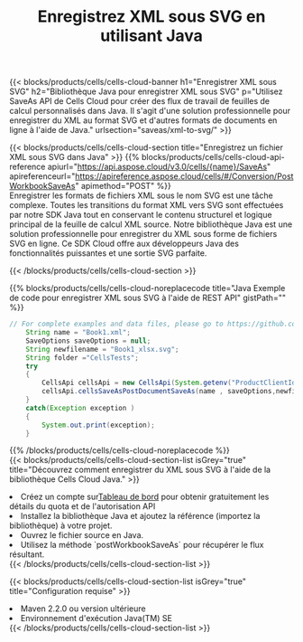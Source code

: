 ﻿---
title:  Enregistrez XML sous SVG en utilisant Java
description:  Utilisation du SDK Cloud Aspose.Cells for Java pour enregistrer le fichier au format XML au format SVG.
kwords: Excel, Save XML as SVG, REST, Java
howto: How to save XML as SVG using Aspose.Cells Cloud Java library.
---
{{< blocks/products/cells/cells-cloud-banner h1="Enregistrer XML sous SVG" h2="Bibliothèque Java pour enregistrer XML sous SVG" p="Utilisez SaveAs API de Cells Cloud pour créer des flux de travail de feuilles de calcul personnalisés dans Java. Il s\'agit d\'une solution professionnelle pour enregistrer du XML au format SVG et d\'autres formats de documents en ligne à l\'aide de Java." urlsection="saveas/xml-to-svg/" >}}

{{< blocks/products/cells/cells-cloud-section title="Enregistrez un fichier XML sous SVG dans Java" >}}
{{% blocks/products/cells/cells-cloud-api-reference apiurl="https://api.aspose.cloud/v3.0/cells/{name}/SaveAs" apireferenceurl="https://apireference.aspose.cloud/cells/#/Conversion/PostWorkbookSaveAs" apimethod="POST" %}}
<br/>
Enregistrer les formats de fichiers XML sous le nom SVG est une tâche complexe. Toutes les transitions du format XML vers SVG sont effectuées par notre SDK Java tout en conservant le contenu structurel et logique principal de la feuille de calcul XML source. Notre bibliothèque Java est une solution professionnelle pour enregistrer du XML sous forme de fichiers SVG en ligne. Ce SDK Cloud offre aux développeurs Java des fonctionnalités puissantes et une sortie SVG parfaite.

{{< /blocks/products/cells/cells-cloud-section >}}

{{% blocks/products/cells/cells-cloud-noreplacecode title="Java Exemple de code pour enregistrer XML sous SVG à l\'aide de REST API" gistPath="" %}}
  
```java
// For complete examples and data files, please go to https://github.com/aspose-cells-cloud/aspose-cells-cloud-java/
    String name = "Book1.xml";
    SaveOptions saveOptions = null;
    String newfilename = "Book1_xlsx.svg";
    String folder ="CellsTests";
    try 
    {
        CellsApi cellsApi = new CellsApi(System.getenv("ProductClientId"), System.getenv("ProductClientSecret"));
        cellsApi.cellsSaveAsPostDocumentSaveAs(name , saveOptions,newfilename,false,false,folder,null,null,null,true);                       
    }
    catch(Exception exception )
    {
        System.out.print(exception);
    }
```
  
{{% /blocks/products/cells/cells-cloud-noreplacecode %}}
<br/>
{{< blocks/products/cells/cells-cloud-section-list isGrey="true" title="Découvrez comment enregistrer du XML sous SVG à l\'aide de la bibliothèque Cells Cloud Java." >}}
<li> Créez un compte sur<a href="https://dashboard.aspose.cloud/">Tableau de bord</a> pour obtenir gratuitement les détails du quota et de l'autorisation API</li>
<li>Installez la bibliothèque Java et ajoutez la référence (importez la bibliothèque) à votre projet.</li>
<li>Ouvrez le fichier source en Java.</li>
<li>Utilisez la méthode `postWorkbookSaveAs` pour récupérer le flux résultant.</li>
{{< /blocks/products/cells/cells-cloud-section-list >}}

{{< blocks/products/cells/cells-cloud-section-list isGrey="true" title="Configuration requise" >}}
<li>Maven 2.2.0 ou version ultérieure</li>
<li>Environnement d'exécution Java(TM) SE</li>
{{< /blocks/products/cells/cells-cloud-section-list >}}
